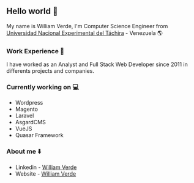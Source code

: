 ## Hello world 👋
My name is William Verde, I'm Computer Science Engineer from [Universidad Nacional Experimental del Táchira](http://www.unet.edu.ve/) - Venezuela :earth_americas: 

### Work Experience :briefcase:
I have worked as an Analyst and Full Stack Web Developer since 2011 in differents projects and companies.

### Currently working on :computer:
- Wordpress
- Magento
- Laravel
- AsgardCMS
- VueJS
- Quasar Framework

### About me :arrow_down:
- Linkedin - [William Verde](https://www.linkedin.com/in/ingwilliamverde)
- Website - [William Verde](https://ingwilliamverde.wordpress.com/)

<!--
**willvrd/willvrd** is a ✨ _special_ ✨ repository because its `README.md` (this file) appears on your GitHub profile.

Here are some ideas to get you started:

- 🔭 I’m currently working on ...
- 🌱 I’m currently learning ...
- 👯 I’m looking to collaborate on ...
- 🤔 I’m looking for help with ...
- 💬 Ask me about ...
- 📫 How to reach me: ...
- 😄 Pronouns: ...
- ⚡ Fun fact: ...
-->

